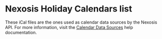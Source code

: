 # Nexosis Holiday Calendars list

These iCal files are the ones used as calendar data sources by the Nexosis API.  For more information, visit the [Calendar Data Sources](http://docs.nexosis.com/guides/calendars) help documentation.
